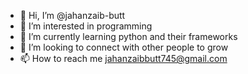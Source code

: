 - 👋 Hi, I’m @jahanzaib-butt
- 👀 I’m interested in programming 
- 🌱 I’m currently learning python and their frameworks
- 💞️ I’m looking to connect with other people to grow
- 📫 How to reach me jahanzaibbutt745@gmail.com
  
